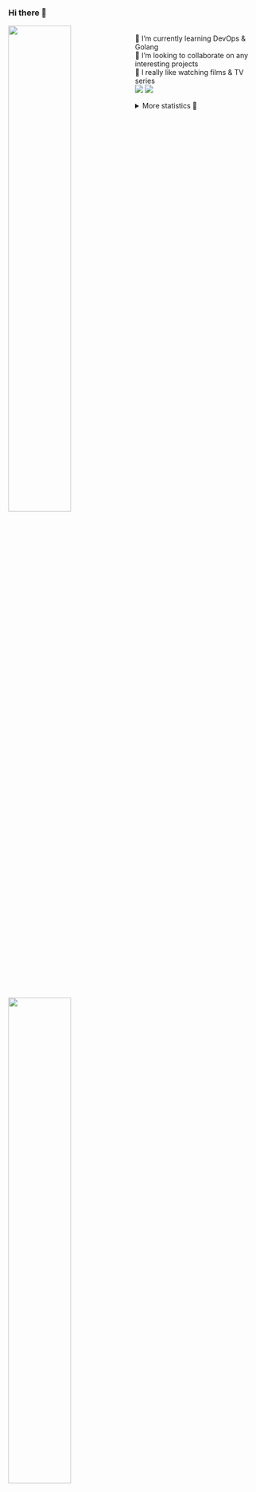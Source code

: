 ### Hi there 👋


[<img align="left" width="50%" src="https://github-readme-stats.vercel.app/api?username=rufusnufus&hide=issues&show_icons=true&count_private=true&theme=transparent&title_color=FF6F40&text_color=FBF9F8&icon_color=F48242&hide_border=true&hide_title=true#gh-dark-mode-only">](https://metrics.lecoq.io/rufusnufus#gh-dark-mode-only)
[<img align="left" width="50%" src="https://github-readme-stats.vercel.app/api?username=rufusnufus&hide=issues&show_icons=true&count_private=true&theme=transparent&title_color=FF6533&text_color=4D4644&icon_color=FF8038&hide_border=true&hide_title=true#gh-light-mode-only">](https://metrics.lecoq.io/rufusnufus#gh-light-mode-only)

<p>
  <br>
  🌱 I’m currently learning DevOps & Golang</br>
  👯 I’m looking to collaborate on any interesting projects</br>
  🎥 I really like watching films & TV series</br>
  <a href="https://linkedin.com/in/rufusnufus"><img src="https://img.shields.io/badge/linkedin-0077B5.svg?style=for-the-badge&logo=linkedin&logoColor=white"/></a>
  <a href="https://t.me/rufusnufus"><img src="https://img.shields.io/badge/-telegram-black?style=for-the-badge&color=blue&logo=telegram"/></a>
</p>

<p text-align="left">
<details>
  <summary>More statistics 👀</summary><br/>

<!--START_SECTION:waka-->
![Code Time](http://img.shields.io/badge/Code%20Time-765%20hrs%202%20mins-blue)

![Profile Views](http://img.shields.io/badge/Profile%20Views-2-blue)

**I'm an Early 🐤** 

```text
🌞 Morning                7995 commits        █████░░░░░░░░░░░░░░░░░░░░   21.48 % 
🌆 Daytime                21438 commits       ██████████████░░░░░░░░░░░   57.61 % 
🌃 Evening                6935 commits        █████░░░░░░░░░░░░░░░░░░░░   18.64 % 
🌙 Night                  845 commits         █░░░░░░░░░░░░░░░░░░░░░░░░   02.27 % 
```
📅 **I'm Most Productive on Wednesday** 

```text
Monday                   6960 commits        █████░░░░░░░░░░░░░░░░░░░░   18.70 % 
Tuesday                  6323 commits        ████░░░░░░░░░░░░░░░░░░░░░   16.99 % 
Wednesday                8430 commits        ██████░░░░░░░░░░░░░░░░░░░   22.65 % 
Thursday                 6843 commits        █████░░░░░░░░░░░░░░░░░░░░   18.39 % 
Friday                   6946 commits        █████░░░░░░░░░░░░░░░░░░░░   18.67 % 
Saturday                 1057 commits        █░░░░░░░░░░░░░░░░░░░░░░░░   02.84 % 
Sunday                   654 commits         ░░░░░░░░░░░░░░░░░░░░░░░░░   01.76 % 
```


📊 **This Week I Spent My Time On** 

```text
💬 Programming Languages: 
YAML                     12 mins             ████████████████████░░░░░   79.37 % 
Bash                     1 min               ██░░░░░░░░░░░░░░░░░░░░░░░   07.68 % 
JSON                     0 secs              █░░░░░░░░░░░░░░░░░░░░░░░░   04.84 % 
Other                    0 secs              █░░░░░░░░░░░░░░░░░░░░░░░░   03.33 % 
JavaScript               0 secs              ░░░░░░░░░░░░░░░░░░░░░░░░░   01.22 % 

🔥 Editors: 
VS Code                  15 mins             █████████████████████████   100.00 % 
```

**I Mostly Code in Go** 

```text
Go                       22 repos            █████░░░░░░░░░░░░░░░░░░░░   20.00 % 
Python                   20 repos            █████░░░░░░░░░░░░░░░░░░░░   18.18 % 
Shell                    6 repos             █░░░░░░░░░░░░░░░░░░░░░░░░   05.45 % 
Smarty                   6 repos             █░░░░░░░░░░░░░░░░░░░░░░░░   05.45 % 
Kotlin                   3 repos             █░░░░░░░░░░░░░░░░░░░░░░░░   02.73 % 
```




 Last Updated on 03/10/2024 01:11:12 UTC
<!--END_SECTION:waka-->

</details>
</p>
